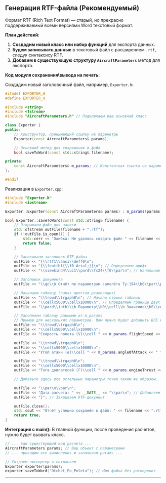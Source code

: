 ## Генерация RTF-файла (Рекомендуемый)

Формат RTF (Rich Text Format) — старый, но прекрасно поддерживаемый всеми версиями Word текстовый формат.

**План действий:**

1.  **Создадим новый класс или набор функций** для экспорта данных.
2.  **Будем записывать данные** в текстовый файл с расширением `.rtf`, следуя синтаксису RTF.
3.  **Добавим в существующую структуру `AircraftParameters`** метод для экспорта.

**Код модуля сохранения\вывода на печать:**

Создадим новый заголовочный файл, например, `Exporter.h`:

```cpp
#ifndef EXPORTER_H
#define EXPORTER_H

#include <string>
#include <fstream>
#include "AircraftParameters.h" // Подключаем ваш основной класс

class Exporter {
public:
    // Конструктор, принимающий ссылку на параметры
    Exporter(const AircraftParameters& params);

    // Основной метод для сохранения в файл
    bool saveToWord(const std::string& filename);

private:
    const AircraftParameters& m_params; // Константная ссылка на параметры
};

#endif
```

Реализация в `Exporter.cpp`:

```cpp
#include "Exporter.h"
#include <iostream>

Exporter::Exporter(const AircraftParameters& params) : m_params(params) {}

bool Exporter::saveToWord(const std::string& filename) {
    // Открываем файл для записи
    std::ofstream outFile(filename + ".rtf");
    if (!outFile.is_open()) {
        std::cerr << "Ошибка: Не удалось создать файл " << filename << ".rtf" << std::endl;
        return false;
    }

    // Записываем заголовок RTF-файла
    outFile << "{\\rtf1\\ansi\\deff0\n";
    outFile << "{\\fonttbl{\\f0 Arial;}}\n"; // Определяем шрифт
    outFile << "\\viewkind4\\uc1\\pard\\fs24\\f0\\par\n"; // Начальные настройки документа

    // Заголовок документа
    outFile << "\\qc\\b Отчёт по параметрам самолёта Ту-154\\b0\\par\\par\n";

    // Начинаем таблицу (самая простая реализация)
    outFile << "\\trowd\\trgaph0\n"; // Начало строки таблицы
    outFile << "\\cellx5000\\cellx10000\n"; // Определяем границы двух ячеек (в twips)
    outFile << "\\pard\\intbl\\b Параметр\\b0\\cell\\b Значение\\b0\\cell\\pard\\intbl\\row\\par\n"; // Заголовки столбцов

    // Заполняем таблицу данными из m_params
    // Пример для нескольких параметров. Вам нужно будет добавить ВСЕ необходимые.
    outFile << "\\trowd\\trgaph0\n";
    outFile << "\\cellx5000\\cellx10000\n";
    outFile << "Скорость полета (V)\\cell " << m_params.flightSpeed << " км/ч\\cell\\row\\par\n";

    outFile << "\\trowd\\trgaph0\n";
    outFile << "\\cellx5000\\cellx10000\n";
    outFile << "Угол атаки (α)\\cell " << m_params.angleOfAttack << " °\\cell\\row\\par\n";

    outFile << "\\trowd\\trgaph0\n";
    outFile << "\\cellx5000\\cellx10000\n";
    outFile << "Тяга двигателей (F)\\cell " << m_params.engineThrust << " кН\\cell\\row\\par\n";

    // Добавьте здесь все остальные параметры точно таким же образом...

    outFile << "\\par\n\\par\n";
    outFile << "Дата расчета: " << __DATE__ << "\\par\n"; // Добавляем дату
    outFile << "}"; // Закрываем RTF-документ

    outFile.close();
    std::cout << "Отчёт успешно сохранён в файл: " << filename << ".rtf" << std::endl;
    return true;
}
```

**Интеграция с main():**
В главной функции, после проведения расчетов, нужно будет вызвать класс.

```cpp
// ... ваш существующий код расчета ...
AircraftParameters params; // Ваш объект с параметрами
// ... проводим все вычисления и заполняем params ...

// Создаем экспортер и сохраняем
Exporter exporter(params);
exporter.saveToWord("Otchet_Po_Poletu"); // Имя файла без расширения
```

---
